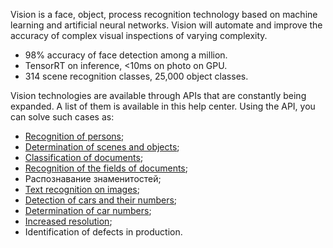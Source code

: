 Vision is a face, object, process recognition technology based on machine learning and artificial neural networks. Vision will automate and improve the accuracy of complex visual inspections of varying complexity.

- 98% accuracy of face detection among a million.
- TensorRT on inference, <10ms on photo on GPU.
- 314 scene recognition classes, 25,000 object classes.

Vision technologies are available through APIs that are constantly being expanded. A list of them is available in this help center. Using the API, you can solve such cases as:

- [Recognition of persons](/ml/vision/manage-vision/face-recognition);
- [Determination of scenes and objects](/ml/vision/manage-vision/vision-api-obj);
- [Classification of documents](/ml/vision/manage-vision/vision-api-doctypes);
- [Recognition of the fields of documents](/ml/vision/manage-vision/docs-recognition);
- Распознавание знаменитостей;
- [Text recognition on images](/ml/vision/manage-vision/vision-api-txt);
- [Detection of cars and their numbers](/ml/vision/manage-vision/plate-recognition);
- [Determination of car numbers](/ml/vision/manage-vision/plate-recognition);
- [Increased resolution](/ml/vision/manage-vision/vision-image-api);
- Identification of defects in production.
